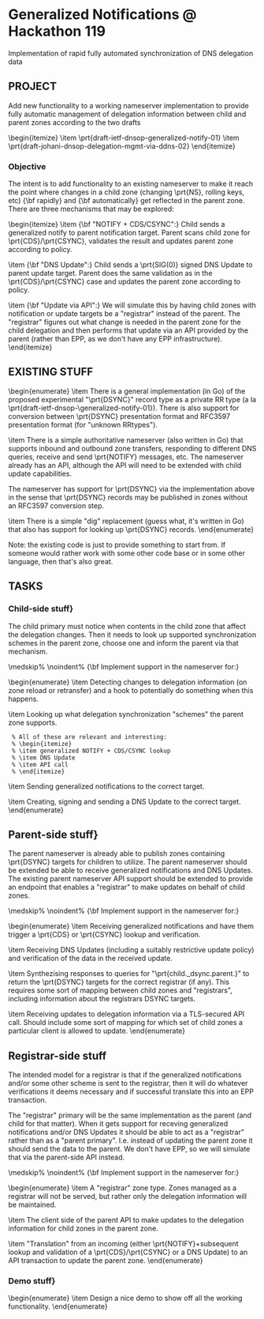 # Generalized Notifications @ Hackathon 119
Implementation of rapid fully automated synchronization of DNS delegation data

## PROJECT

Add new functionality to a working nameserver implementation to
provide fully automatic management of delegation information
between child and parent zones according to the two drafts

\begin{itemize}
\item \prt{draft-ietf-dnsop-generalized-notify-01}
\item \prt{draft-johani-dnsop-delegation-mgmt-via-ddns-02}
\end{itemize}

### Objective

The intent is to add functionality to an existing nameserver to make
it reach the point where changes in a child zone (changing \prt{NS},
rolling keys, etc) {\bf rapidly} and {\bf automatically} get reflected
in the parent zone. There are three mechanisms that may be explored:

\begin{itemize}
\item {\bf "NOTIFY + CDS/CSYNC":} Child sends a generalized notify to
  parent notification target.  Parent scans child zone for
  \prt{CDS}/\prt{CSYNC}, validates the result and updates parent zone
  according to policy.

\item {\bf "DNS Update":} Child sends a \prt{SIG(0)} signed DNS Update
  to parent update target. Parent does the same validation as in the
  \prt{CDS}/\prt{CSYNC} case and updates the parent zone according to
  policy.

\item {\bf "Update via API":} We will simulate this by having child
  zones with notification or update targets be a "registrar" instead
  of the parent. The "registrar" figures out what change is needed in
  the parent zone for the child delegation and then performs that
  update via an API provided by the parent (rather than EPP, as we
  don't have any EPP infrastructure).
\end{itemize}

## EXISTING STUFF

\begin{enumerate}
\item There is a general implementation (in Go) of the proposed
  experimental "\prt{DSYNC}" record type as a private RR type (a la
  \prt{draft-ietf-dnsop-\\generalized-notify-01}). There is also
  support for conversion between \prt{DSYNC} presentation format and
  RFC3597 presentation format (for "unknown RRtypes").

\item There is a simple authoritative nameserver (also written in Go)
  that supports inbound and outbound zone transfers, responding to
  different DNS queries, receive and send \prt{NOTIFY} messages,
  etc. The nameserver already has an API, although the API will need
  to be extended with child update capabilities.

  The nameserver has support for \prt{DSYNC} via the implementation
  above in the sense that \prt{DSYNC} records may be published in zones
  without an RFC3597 conversion step.
  
\item There is a simple "dig" replacement (guess what, it's written in
  Go) that also has support for looking up \prt{DSYNC} records.
 \end{enumerate}
 
Note: the existing code is just to provide something to start from. If
someone would rather work with some other code base or in some other
language, then that's also great.

## TASKS

### Child-side stuff}

The child primary must notice when contents in the child zone that
affect the delegation changes. Then it needs to look up supported
synchronization schemes in the parent zone, choose one and inform the
parent via that mechanism.

\medskip%
\noindent%
{\bf Implement support in the nameserver for:}

\begin{enumerate}
\item Detecting changes to delegation information (on zone reload or
  retransfer) and a hook to potentially do something when this happens.

\item Looking up what delegation synchronization "schemes" the parent
  zone supports.
     
     % All of these are relevant and interesting:
     % \begin{itemize}
     % \item generalized NOTIFY + CDS/CSYNC lookup
     % \item DNS Update
     % \item API call
     % \end{itemize}

\item Sending generalized notifications to the correct target.

\item Creating, signing and sending a DNS Update to the correct
  target.
\end{enumerate}

## Parent-side stuff}

The parent nameserver is already able to publish zones containing
\prt{DSYNC} targets for children to utilize. The parent nameserver
should be extended be able to receive generalized notifications and
DNS Updates. The existing parent nameserver API support should be
extended to provide an endpoint that enables a "registrar" to make
updates on behalf of child zones.

\medskip%
\noindent%
{\bf Implement support in the nameserver for:}

\begin{enumerate}
\item Receiving generalized notifications and have them trigger a
  \prt{CDS} or \prt{CSYNC} lookup and verification.

\item Receiving DNS Updates (including a suitably restrictive update
     policy) and verification of the data in the received update.

\item Synthezising responses to queries for "\prt{child.\_dsync.parent.}" to
     return the \prt{DSYNC} targets for the correct registrar (if any).
     This requires some sort of mapping between child zones and
     "registrars", including information about the registrars DSYNC
     targets.

\item Receiving updates to delegation information via a TLS-secured API
     call. Should include some sort of mapping for which set of child
     zones a particular client is allowed to update.
\end{enumerate}

## Registrar-side stuff

The intended model for a registrar is that if the generalized
notifications and/or some other scheme is sent to the registrar, then
it will do whatever verifications it deems necessary and if successful
translate this into an EPP transaction.

The "registrar" primary will be the same implementation as the parent
(and child for that matter). When it gets support for receving
generalized notifications and/or DNS Updates it should be able to act
as a "registrar" rather than as a "parent primary". I.e. instead of
updating the parent zone it should send the data to the parent. We
don't have EPP, so we will simulate that via the parent-side API
instead.

\medskip%
\noindent%
{\bf Implement support in the nameserver for:}

\begin{enumerate}
\item A "registrar" zone type. Zones managed as a registrar will not be
     served, but rather only the delegation information will be
     maintained.

\item The client side of the parent API to make updates to the
     delegation information for child zones in the parent zone.

   \item "Translation" from an incoming (either
     \prt{NOTIFY}+subsequent lookup and validation of a
     \prt{CDS}/\prt{CSYNC} or a DNS Update) to an API transaction to
     update the parent zone.
\end{enumerate}

### Demo stuff}

\begin{enumerate}
\item Design a nice demo to show off all the working functionality.
\end{enumerate}

